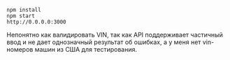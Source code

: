 
```
npm install
npm start
http://0.0.0.0:3000
```
Непонятно как валидировать VIN, так как API поддерживает частичный ввод
и не дает однозначный результат об ошибках, а у меня нет vin-номеров машин из США для тестирования.
